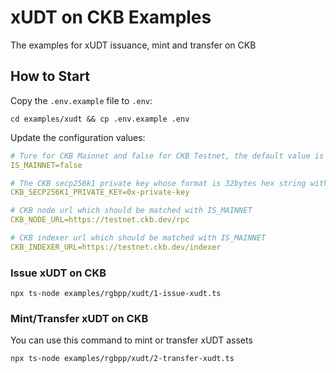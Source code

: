 # xUDT on CKB Examples

The examples for xUDT issuance, mint and transfer on CKB

## How to Start

Copy the `.env.example` file to `.env`:

```shell
cd examples/xudt && cp .env.example .env
```

Update the configuration values:

```yaml
# Ture for CKB Mainnet and false for CKB Testnet, the default value is false
IS_MAINNET=false

# The CKB secp256k1 private key whose format is 32bytes hex string with 0x prefix
CKB_SECP256K1_PRIVATE_KEY=0x-private-key

# CKB node url which should be matched with IS_MAINNET
CKB_NODE_URL=https://testnet.ckb.dev/rpc

# CKB indexer url which should be matched with IS_MAINNET
CKB_INDEXER_URL=https://testnet.ckb.dev/indexer

```

### Issue xUDT on CKB

```shell
npx ts-node examples/rgbpp/xudt/1-issue-xudt.ts 
```

### Mint/Transfer xUDT on CKB

You can use this command to mint or transfer xUDT assets

```shell
npx ts-node examples/rgbpp/xudt/2-transfer-xudt.ts 
```
